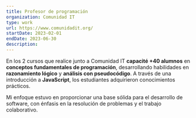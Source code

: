 ```yaml
---
title: Profesor de programación
organization: Comunidad IT
type: work
url: https://www.comunidadit.org/
startDate: 2023-02-01
endDate: 2023-06-30
description: 
---
```


En los 2 cursos que realice junto a Comunidad IT **capacité +40 alumnos** en **conceptos fundamentales de programación**, desarrollando habilidades en **razonamiento lógico** y **análisis con pseudocódigo**. A través de una introducción a **JavaScript**, los estudiantes adquirieron conocimientos prácticos.

Mi enfoque estuvo en proporcionar una base sólida para el desarrollo de software, con énfasis en la resolución de problemas y el trabajo colaborativo.
